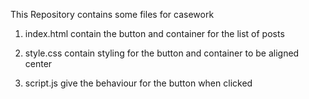 This Repository contains some files for casework 
1. index.html
   contain the button and container for the list of posts

2. style.css
   contain styling for the button and container to be aligned center

3. script.js
   give the behaviour for the button when clicked
